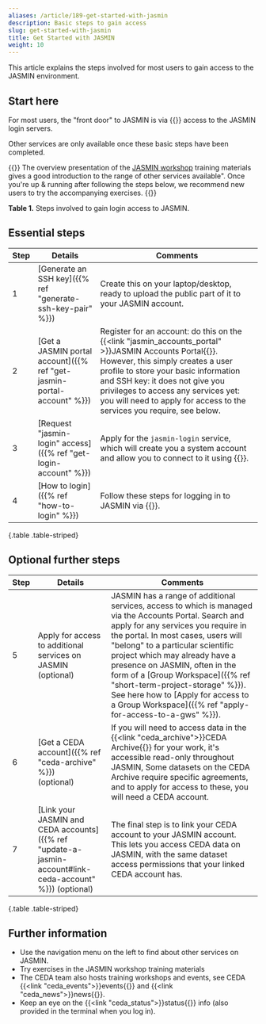 ```yaml
---
aliases: /article/189-get-started-with-jasmin
description: Basic steps to gain access
slug: get-started-with-jasmin
title: Get Started with JASMIN
weight: 10
---
```


This article explains the steps involved for most users to gain
access to the JASMIN environment.

## Start here

For most users, the "front door" to JASMIN is via {{<abbr SSH>}} access to
the JASMIN login servers.

Other services are only available once these basic steps have been
completed.

{{<alert alert-type="info">}}
The overview presentation of the [JASMIN workshop](https://github.com/cedadev/jasmin-workshop) training materials gives a good introduction to the range of other services available". Once you're up & running after following the steps below, we recommend new users to try the accompanying
exercises.
{{</alert>}}

**Table 1.** Steps involved to gain login access to JASMIN.

## Essential steps

Step  |  Details  |  Comments  
---|---|---  
1  |  [Generate an SSH key]({{% ref "generate-ssh-key-pair" %}}) |  Create this on your laptop/desktop, ready to upload the public part of it to your JASMIN account.
2  |  [Get a JASMIN portal account]({{% ref "get-jasmin-portal-account" %}}) | Register for an account: do this on the {{<link "jasmin_accounts_portal" >}}JASMIN Accounts Portal{{</link>}}. However, this simply creates a user profile to store your basic information and SSH key: it does not give you privileges to access any services yet: you will need to apply for access to the services you require, see below.
3  |  [Request "jasmin-login" access]({{% ref "get-login-account" %}}) | Apply for the `jasmin-login` service, which will create you a system account and allow you to connect to it using {{<abbr SSH>}}.
4  |  [How to login]({{% ref "how-to-login" %}}) |  Follow these steps for logging in to JASMIN via {{<abbr SSH>}}.
{.table .table-striped}

## Optional further steps

Step  |  Details  |  Comments
---|---|---
5  |  Apply for access to additional services on JASMIN<br>(optional) |  JASMIN has a range of additional services, access to which is managed via the Accounts Portal. Search and apply for any services you require in the portal. In most cases, users will "belong" to a particular scientific project which may already have a presence on JASMIN, often in the form of a [Group Workspace]({{% ref "short-term-project-storage" %}}). See here how to [Apply for access to a Group Workspace]({{% ref "apply-for-access-to-a-gws" %}}).
6  |  [Get a CEDA account]({{% ref "ceda-archive" %}})<br>(optional) |  If you will need to access data in the {{<link "ceda_archive">}}CEDA Archive{{</link>}} for your work, it's accessible read-only throughout JASMIN,  Some datasets on the CEDA Archive require specific agreements, and to apply for access to these, you will need a CEDA account.  
7  |  [Link your JASMIN and CEDA accounts]({{% ref "update-a-jasmin-account#link-ceda-account" %}}) (optional)  |  The final step is to link your CEDA account to your JASMIN account. This lets you access CEDA data on JASMIN, with the same dataset access permissions that your linked CEDA account has.
{.table .table-striped}

## Further information

* Use the navigation menu on the left to find about other services on JASMIN.
* Try exercises in the JASMIN workshop training materials
* The CEDA team also hosts training workshops and events, see CEDA
{{<link "ceda_events">}}events{{</link>}} and {{<link "ceda_news">}}news{{</link>}}.
* Keep an eye on the {{<link "ceda_status">}}status{{</link>}} info (also provided in the terminal when you log in).
